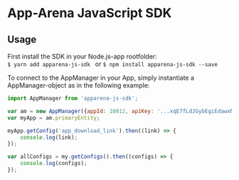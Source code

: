 # App-Arena JavaScript SDK

## Usage
First install the SDK in your Node.js-app rootfolder:  
`$ yarn add apparena-js-sdk ` or `$ npm install apparena-js-sdk --save`


To connect to the AppManager in your App, simply instantiate a AppManager-object as in the following example:
``` javascript 2016
import AppManager from 'apparena-js-sdk';

var am = new AppManager({appId: 10012, apiKey: '...xqE7fLdJGybEgiEdawxNZE...'});
var myApp = am.primaryEntity;

myApp.getConfig('app_download_link').then((link) => {
    console.log(link);
});

var allConfigs = my.getConfigs().then((configs) => {
    console.log(configs);
});
```